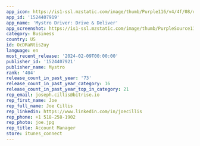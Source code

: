 ```yaml
---
app_icon: https://is1-ssl.mzstatic.com/image/thumb/Purple116/v4/4f/08/df/4f08df53-58a2-e378-37fb-8c7e0aefd855/AppIcon-1x_U007emarketing-0-7-0-85-220.png/1024x1024bb.png
app_id: '1524407919'
app_name: 'Mystro Driver: Drive & Deliver'
app_screenshot: https://is1-ssl.mzstatic.com/image/thumb/PurpleSource116/v4/aa/bf/cf/aabfcf19-0bc2-54fa-7a31-e970767a1464/244abec3-b4a3-4162-a8ef-88fe68a94284_output-8.jpg/1242x2688bb.png
category: Business
country: US
id: OcDRaRtis2uy
language: en
most_recent_release: '2024-02-09T00:00:00'
publisher_id: '1524407921'
publisher_name: Mystro
rank: '404'
release_count_in_past_year: '73'
release_count_in_past_year_category: 16
release_count_in_past_year_top_in_category: 21
rep_email: joseph.cillis@bitrise.io
rep_first_name: Joe
rep_full_name: Joe Cillis
rep_linkedin: https://www.linkedin.com/in/joecillis
rep_phone: +1 518-258-1902
rep_photo: joe.jpg
rep_title: Account Manager
store: itunes_connect
---
```

